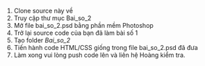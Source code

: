 1. Clone source này về
2. Truy cập thư mục Bai_so_2
3. Mở file bai_so_2.psd bằng phần mềm Photoshop
4. Trở lại source code của bạn đã làm bài số 1
5. Tạo folder *Bai_so_2*
6. Tiến hành code HTML/CSS giống trong file bai_so_2.psd đã đưa
7. Làm xong vui lòng push code lên và liên hệ Hoàng kiểm tra.